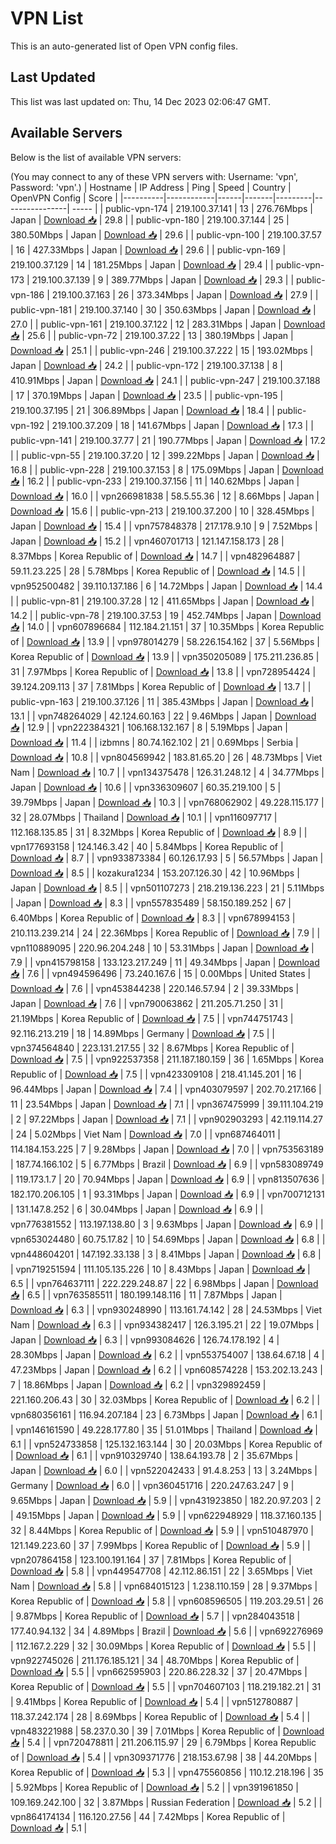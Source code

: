 # VPN List

This is an auto-generated list of Open VPN config files.

## Last Updated

This list was last updated on: Thu, 14 Dec 2023 02:06:47 GMT.

## Available Servers

Below is the list of available VPN servers:

(You may connect to any of these VPN servers with: Username: 'vpn', Password: 'vpn'.)
| Hostname | IP Address | Ping | Speed | Country | OpenVPN Config | Score |
|----------|------------|------|-------|---------|----------------| ----- |
| public-vpn-174 | 219.100.37.141 | 13 | 276.76Mbps | Japan | [Download 📥](./configs/server_0_JP.ovpn) | 29.8 |
| public-vpn-180 | 219.100.37.144 | 25 | 380.50Mbps | Japan | [Download 📥](./configs/server_1_JP.ovpn) | 29.6 |
| public-vpn-100 | 219.100.37.57 | 16 | 427.33Mbps | Japan | [Download 📥](./configs/server_2_JP.ovpn) | 29.6 |
| public-vpn-169 | 219.100.37.129 | 14 | 181.25Mbps | Japan | [Download 📥](./configs/server_3_JP.ovpn) | 29.4 |
| public-vpn-173 | 219.100.37.139 | 9 | 389.77Mbps | Japan | [Download 📥](./configs/server_4_JP.ovpn) | 29.3 |
| public-vpn-186 | 219.100.37.163 | 26 | 373.34Mbps | Japan | [Download 📥](./configs/server_5_JP.ovpn) | 27.9 |
| public-vpn-181 | 219.100.37.140 | 30 | 350.63Mbps | Japan | [Download 📥](./configs/server_6_JP.ovpn) | 27.0 |
| public-vpn-161 | 219.100.37.122 | 12 | 283.31Mbps | Japan | [Download 📥](./configs/server_7_JP.ovpn) | 25.6 |
| public-vpn-72 | 219.100.37.22 | 13 | 380.19Mbps | Japan | [Download 📥](./configs/server_8_JP.ovpn) | 25.1 |
| public-vpn-246 | 219.100.37.222 | 15 | 193.02Mbps | Japan | [Download 📥](./configs/server_9_JP.ovpn) | 24.2 |
| public-vpn-172 | 219.100.37.138 | 8 | 410.91Mbps | Japan | [Download 📥](./configs/server_10_JP.ovpn) | 24.1 |
| public-vpn-247 | 219.100.37.188 | 17 | 370.19Mbps | Japan | [Download 📥](./configs/server_11_JP.ovpn) | 23.5 |
| public-vpn-195 | 219.100.37.195 | 21 | 306.89Mbps | Japan | [Download 📥](./configs/server_12_JP.ovpn) | 18.4 |
| public-vpn-192 | 219.100.37.209 | 18 | 141.67Mbps | Japan | [Download 📥](./configs/server_13_JP.ovpn) | 17.3 |
| public-vpn-141 | 219.100.37.77 | 21 | 190.77Mbps | Japan | [Download 📥](./configs/server_14_JP.ovpn) | 17.2 |
| public-vpn-55 | 219.100.37.20 | 12 | 399.22Mbps | Japan | [Download 📥](./configs/server_15_JP.ovpn) | 16.8 |
| public-vpn-228 | 219.100.37.153 | 8 | 175.09Mbps | Japan | [Download 📥](./configs/server_16_JP.ovpn) | 16.2 |
| public-vpn-233 | 219.100.37.156 | 11 | 140.62Mbps | Japan | [Download 📥](./configs/server_17_JP.ovpn) | 16.0 |
| vpn266981838 | 58.5.55.36 | 12 | 8.66Mbps | Japan | [Download 📥](./configs/server_18_JP.ovpn) | 15.6 |
| public-vpn-213 | 219.100.37.200 | 10 | 328.45Mbps | Japan | [Download 📥](./configs/server_19_JP.ovpn) | 15.4 |
| vpn757848378 | 217.178.9.10 | 9 | 7.52Mbps | Japan | [Download 📥](./configs/server_20_JP.ovpn) | 15.2 |
| vpn460701713 | 121.147.158.173 | 28 | 8.37Mbps | Korea Republic of | [Download 📥](./configs/server_21_KR.ovpn) | 14.7 |
| vpn482964887 | 59.11.23.225 | 28 | 5.78Mbps | Korea Republic of | [Download 📥](./configs/server_22_KR.ovpn) | 14.5 |
| vpn952500482 | 39.110.137.186 | 6 | 14.72Mbps | Japan | [Download 📥](./configs/server_23_JP.ovpn) | 14.4 |
| public-vpn-81 | 219.100.37.28 | 12 | 411.65Mbps | Japan | [Download 📥](./configs/server_24_JP.ovpn) | 14.2 |
| public-vpn-78 | 219.100.37.53 | 19 | 452.74Mbps | Japan | [Download 📥](./configs/server_25_JP.ovpn) | 14.0 |
| vpn607896684 | 112.184.21.151 | 37 | 10.35Mbps | Korea Republic of | [Download 📥](./configs/server_26_KR.ovpn) | 13.9 |
| vpn978014279 | 58.226.154.162 | 37 | 5.56Mbps | Korea Republic of | [Download 📥](./configs/server_27_KR.ovpn) | 13.9 |
| vpn350205089 | 175.211.236.85 | 31 | 7.97Mbps | Korea Republic of | [Download 📥](./configs/server_28_KR.ovpn) | 13.8 |
| vpn728954424 | 39.124.209.113 | 37 | 7.81Mbps | Korea Republic of | [Download 📥](./configs/server_29_KR.ovpn) | 13.7 |
| public-vpn-163 | 219.100.37.126 | 11 | 385.43Mbps | Japan | [Download 📥](./configs/server_30_JP.ovpn) | 13.1 |
| vpn748264029 | 42.124.60.163 | 22 | 9.46Mbps | Japan | [Download 📥](./configs/server_31_JP.ovpn) | 12.9 |
| vpn222384321 | 106.168.132.167 | 8 | 5.19Mbps | Japan | [Download 📥](./configs/server_32_JP.ovpn) | 11.4 |
| izbmns | 80.74.162.102 | 21 | 0.69Mbps | Serbia | [Download 📥](./configs/server_33_RS.ovpn) | 10.8 |
| vpn804569942 | 183.81.65.20 | 26 | 48.73Mbps | Viet Nam | [Download 📥](./configs/server_34_VN.ovpn) | 10.7 |
| vpn134375478 | 126.31.248.12 | 4 | 34.77Mbps | Japan | [Download 📥](./configs/server_35_JP.ovpn) | 10.6 |
| vpn336309607 | 60.35.219.100 | 5 | 39.79Mbps | Japan | [Download 📥](./configs/server_36_JP.ovpn) | 10.3 |
| vpn768062902 | 49.228.115.177 | 32 | 28.07Mbps | Thailand | [Download 📥](./configs/server_37_TH.ovpn) | 10.1 |
| vpn116097717 | 112.168.135.85 | 31 | 8.32Mbps | Korea Republic of | [Download 📥](./configs/server_38_KR.ovpn) | 8.9 |
| vpn177693158 | 124.146.3.42 | 40 | 5.84Mbps | Korea Republic of | [Download 📥](./configs/server_39_KR.ovpn) | 8.7 |
| vpn933873384 | 60.126.17.93 | 5 | 56.57Mbps | Japan | [Download 📥](./configs/server_40_JP.ovpn) | 8.5 |
| kozakura1234 | 153.207.126.30 | 42 | 10.96Mbps | Japan | [Download 📥](./configs/server_41_JP.ovpn) | 8.5 |
| vpn501107273 | 218.219.136.223 | 21 | 5.11Mbps | Japan | [Download 📥](./configs/server_42_JP.ovpn) | 8.3 |
| vpn557835489 | 58.150.189.252 | 67 | 6.40Mbps | Korea Republic of | [Download 📥](./configs/server_43_KR.ovpn) | 8.3 |
| vpn678994153 | 210.113.239.214 | 24 | 22.36Mbps | Korea Republic of | [Download 📥](./configs/server_44_KR.ovpn) | 7.9 |
| vpn110889095 | 220.96.204.248 | 10 | 53.31Mbps | Japan | [Download 📥](./configs/server_45_JP.ovpn) | 7.9 |
| vpn415798158 | 133.123.217.249 | 11 | 49.34Mbps | Japan | [Download 📥](./configs/server_46_JP.ovpn) | 7.6 |
| vpn494596496 | 73.240.167.6 | 15 | 0.00Mbps | United States | [Download 📥](./configs/server_47_US.ovpn) | 7.6 |
| vpn453844238 | 220.146.57.94 | 2 | 39.33Mbps | Japan | [Download 📥](./configs/server_48_JP.ovpn) | 7.6 |
| vpn790063862 | 211.205.71.250 | 31 | 21.19Mbps | Korea Republic of | [Download 📥](./configs/server_49_KR.ovpn) | 7.5 |
| vpn744751743 | 92.116.213.219 | 18 | 14.89Mbps | Germany | [Download 📥](./configs/server_50_DE.ovpn) | 7.5 |
| vpn374564840 | 223.131.217.55 | 32 | 8.67Mbps | Korea Republic of | [Download 📥](./configs/server_51_KR.ovpn) | 7.5 |
| vpn922537358 | 211.187.180.159 | 36 | 1.65Mbps | Korea Republic of | [Download 📥](./configs/server_52_KR.ovpn) | 7.5 |
| vpn423309108 | 218.41.145.201 | 16 | 96.44Mbps | Japan | [Download 📥](./configs/server_53_JP.ovpn) | 7.4 |
| vpn403079597 | 202.70.217.166 | 11 | 23.54Mbps | Japan | [Download 📥](./configs/server_54_JP.ovpn) | 7.1 |
| vpn367475999 | 39.111.104.219 | 2 | 97.22Mbps | Japan | [Download 📥](./configs/server_55_JP.ovpn) | 7.1 |
| vpn902903293 | 42.119.114.27 | 24 | 5.02Mbps | Viet Nam | [Download 📥](./configs/server_56_VN.ovpn) | 7.0 |
| vpn687464011 | 114.184.153.225 | 7 | 9.28Mbps | Japan | [Download 📥](./configs/server_57_JP.ovpn) | 7.0 |
| vpn753563189 | 187.74.166.102 | 5 | 6.77Mbps | Brazil | [Download 📥](./configs/server_58_BR.ovpn) | 6.9 |
| vpn583089749 | 119.173.1.7 | 20 | 70.94Mbps | Japan | [Download 📥](./configs/server_59_JP.ovpn) | 6.9 |
| vpn813507636 | 182.170.206.105 | 1 | 93.31Mbps | Japan | [Download 📥](./configs/server_60_JP.ovpn) | 6.9 |
| vpn700712131 | 131.147.8.252 | 6 | 30.04Mbps | Japan | [Download 📥](./configs/server_61_JP.ovpn) | 6.9 |
| vpn776381552 | 113.197.138.80 | 3 | 9.63Mbps | Japan | [Download 📥](./configs/server_62_JP.ovpn) | 6.9 |
| vpn653024480 | 60.75.17.82 | 10 | 54.69Mbps | Japan | [Download 📥](./configs/server_63_JP.ovpn) | 6.8 |
| vpn448604201 | 147.192.33.138 | 3 | 8.41Mbps | Japan | [Download 📥](./configs/server_64_JP.ovpn) | 6.8 |
| vpn719251594 | 111.105.135.226 | 10 | 8.43Mbps | Japan | [Download 📥](./configs/server_65_JP.ovpn) | 6.5 |
| vpn764637111 | 222.229.248.87 | 22 | 6.98Mbps | Japan | [Download 📥](./configs/server_66_JP.ovpn) | 6.5 |
| vpn763585511 | 180.199.148.116 | 11 | 7.87Mbps | Japan | [Download 📥](./configs/server_67_JP.ovpn) | 6.3 |
| vpn930248990 | 113.161.74.142 | 28 | 24.53Mbps | Viet Nam | [Download 📥](./configs/server_68_VN.ovpn) | 6.3 |
| vpn934382417 | 126.3.195.21 | 22 | 19.07Mbps | Japan | [Download 📥](./configs/server_69_JP.ovpn) | 6.3 |
| vpn993084626 | 126.74.178.192 | 4 | 28.30Mbps | Japan | [Download 📥](./configs/server_70_JP.ovpn) | 6.2 |
| vpn553754007 | 138.64.67.18 | 4 | 47.23Mbps | Japan | [Download 📥](./configs/server_71_JP.ovpn) | 6.2 |
| vpn608574228 | 153.202.13.243 | 7 | 18.86Mbps | Japan | [Download 📥](./configs/server_72_JP.ovpn) | 6.2 |
| vpn329892459 | 221.160.206.43 | 30 | 32.03Mbps | Korea Republic of | [Download 📥](./configs/server_73_KR.ovpn) | 6.2 |
| vpn680356161 | 116.94.207.184 | 23 | 6.73Mbps | Japan | [Download 📥](./configs/server_74_JP.ovpn) | 6.1 |
| vpn146161590 | 49.228.177.80 | 35 | 51.01Mbps | Thailand | [Download 📥](./configs/server_75_TH.ovpn) | 6.1 |
| vpn524733858 | 125.132.163.144 | 30 | 20.03Mbps | Korea Republic of | [Download 📥](./configs/server_76_KR.ovpn) | 6.1 |
| vpn910329740 | 138.64.193.78 | 2 | 35.67Mbps | Japan | [Download 📥](./configs/server_77_JP.ovpn) | 6.0 |
| vpn522042433 | 91.4.8.253 | 13 | 3.24Mbps | Germany | [Download 📥](./configs/server_78_DE.ovpn) | 6.0 |
| vpn360451716 | 220.247.63.247 | 9 | 9.65Mbps | Japan | [Download 📥](./configs/server_79_JP.ovpn) | 5.9 |
| vpn431923850 | 182.20.97.203 | 2 | 49.15Mbps | Japan | [Download 📥](./configs/server_80_JP.ovpn) | 5.9 |
| vpn622948929 | 118.37.160.135 | 32 | 8.44Mbps | Korea Republic of | [Download 📥](./configs/server_81_KR.ovpn) | 5.9 |
| vpn510487970 | 121.149.223.60 | 37 | 7.99Mbps | Korea Republic of | [Download 📥](./configs/server_82_KR.ovpn) | 5.9 |
| vpn207864158 | 123.100.191.164 | 37 | 7.81Mbps | Korea Republic of | [Download 📥](./configs/server_83_KR.ovpn) | 5.8 |
| vpn449547708 | 42.112.86.151 | 22 | 3.65Mbps | Viet Nam | [Download 📥](./configs/server_84_VN.ovpn) | 5.8 |
| vpn684015123 | 1.238.110.159 | 28 | 9.37Mbps | Korea Republic of | [Download 📥](./configs/server_85_KR.ovpn) | 5.8 |
| vpn608596505 | 119.203.29.51 | 26 | 9.87Mbps | Korea Republic of | [Download 📥](./configs/server_86_KR.ovpn) | 5.7 |
| vpn284043518 | 177.40.94.132 | 34 | 4.89Mbps | Brazil | [Download 📥](./configs/server_87_BR.ovpn) | 5.6 |
| vpn692276969 | 112.167.2.229 | 32 | 30.09Mbps | Korea Republic of | [Download 📥](./configs/server_88_KR.ovpn) | 5.5 |
| vpn922745026 | 211.176.185.121 | 34 | 48.70Mbps | Korea Republic of | [Download 📥](./configs/server_89_KR.ovpn) | 5.5 |
| vpn662595903 | 220.86.228.32 | 37 | 20.47Mbps | Korea Republic of | [Download 📥](./configs/server_90_KR.ovpn) | 5.5 |
| vpn704607103 | 118.219.182.21 | 31 | 9.41Mbps | Korea Republic of | [Download 📥](./configs/server_91_KR.ovpn) | 5.4 |
| vpn512780887 | 118.37.242.174 | 28 | 8.69Mbps | Korea Republic of | [Download 📥](./configs/server_92_KR.ovpn) | 5.4 |
| vpn483221988 | 58.237.0.30 | 39 | 7.01Mbps | Korea Republic of | [Download 📥](./configs/server_93_KR.ovpn) | 5.4 |
| vpn720478811 | 211.206.115.97 | 29 | 6.79Mbps | Korea Republic of | [Download 📥](./configs/server_94_KR.ovpn) | 5.4 |
| vpn309371776 | 218.153.67.98 | 38 | 44.20Mbps | Korea Republic of | [Download 📥](./configs/server_95_KR.ovpn) | 5.3 |
| vpn475560856 | 110.12.218.196 | 35 | 5.92Mbps | Korea Republic of | [Download 📥](./configs/server_96_KR.ovpn) | 5.2 |
| vpn391961850 | 109.169.242.100 | 32 | 3.87Mbps | Russian Federation | [Download 📥](./configs/server_97_RU.ovpn) | 5.2 |
| vpn864174134 | 116.120.27.56 | 44 | 7.42Mbps | Korea Republic of | [Download 📥](./configs/server_98_KR.ovpn) | 5.1 |
